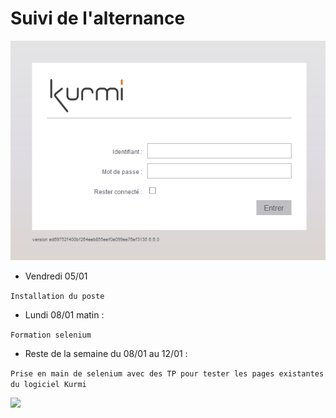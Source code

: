 # Suivi de l'alternance

![](src/images/Connexion.png)

* Vendredi 05/01

```Installation du poste```

* Lundi 08/01 matin : 

```Formation selenium``` 

* Reste de la semaine du 08/01 au 12/01 :

```Prise en main de selenium avec des TP pour tester les pages existantes du logiciel Kurmi``` 

![](src/images/SuperAdministrators.png)